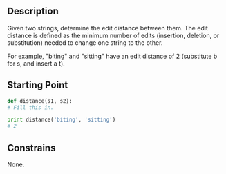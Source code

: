 ## Description

Given two strings, determine the edit distance between them. The edit distance is defined as the minimum number of edits (insertion, deletion, or substitution) needed to change one string to the other.

For example, "biting" and "sitting" have an edit distance of 2 (substitute b for s, and insert a t).

## Starting Point

``` python
def distance(s1, s2):
# Fill this in.

print distance('biting', 'sitting')
# 2
```

## Constrains

None.
